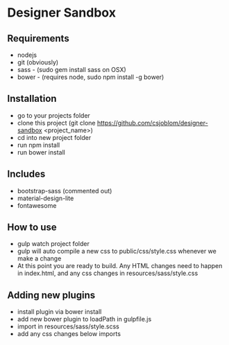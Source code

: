 Designer Sandbox
================

Requirements
------------
* nodejs
* git (obviously)
* sass - (sudo gem install sass on OSX)
* bower - (requires node, sudo npm install -g bower)

Installation
------------
* go to your projects folder
* clone this project (git clone https://github.com/csjoblom/designer-sandbox <project_name>)
* cd into new project folder
* run npm install
* run bower install

Includes
-------------
* bootstrap-sass (commented out)
* material-design-lite
* fontawesome

How to use
---------------
* gulp watch project folder
* gulp will auto compile a new css to public/css/style.css whenever we make a change
* At this point you are ready to build. Any HTML changes need to happen in index.html, and any css changes in resources/sass/style.css 


Adding new plugins
------------------
* install plugin via bower install <plugin name>
* add new bower plugin to loadPath in gulpfile.js
* import <newplugin> in resources/sass/style.scss
* add any css changes below imports